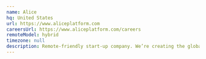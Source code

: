```yaml
---
name: Alice
hq: United States
url: https://www.aliceplatform.com
careersUrl: https://www.aliceplatform.com/careers
remoteModel: hybrid
timezone: null
description: Remote-friendly start-up company. We’re creating the global operations platform for the hospitality industry. ALICE empowers the world's best hotels to deliver a remarkable guest experience.
---
```

